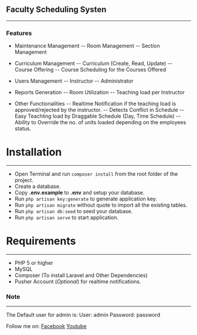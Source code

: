 ## Faculty Scheduling Systen
---

### Features
- Maintenance Management
-- Room Management
-- Section Management

- Curriculum Management
-- Curriculum (Create, Read, Update)
-- Course Offering
-- Course Scheduling for the Courses Offered

- Users Management
-- Instructor
-- Administrator

- Reports Generation
-- Room Utilization
-- Teaching load per Instructor
- Other Functionalities
-- Realtime Notification if the teaching load is approved/rejected by the instructor.
-- Detects Conflict in Schedule
-- Easy Teachling load by Draggable Schedule (Day, Time Schedule)
-- Ability to Override the no. of units loaded depending on the employees status.

# Installation
---
- Open Terminal and run ```composer install``` from the root folder of the project.
- Create a database.
- Copy **.env.example** to **.env** and setup your database.
- Run ```php artisan key:generate``` to generate application key.
- Run ```php artisan migrate```  without quote to import all the existing tables.
- Run ```php artisan db:seed``` to seed your database.
- Run ```php artisan serve``` to start application.

# Requirements
---
- PHP 5 or higher
- MySQL
- Composer (To install Laravel and Other Dependencies)
- Pusher Account (*Optional*) for realtime notifications.

### Note
---
The Default user for admin is:
User: admin
Password: password

Follow me on:
[Facebook](https://www.facebook.com/JheyV09)
[Youtube](https://www.youtube.com/channel/UCBNLcyko1Bl2-NNHxZ8Yplw)
